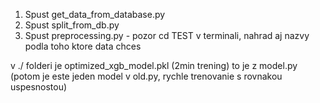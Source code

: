 1. Spust get_data_from_database.py
2. Spust split_from_db.py
3. Spust preprocessing.py - pozor cd TEST v terminali, nahrad aj nazvy podla toho ktore data chces

v ./ folderi je optimized_xgb_model.pkl (2min trening) to je z model.py (potom je este jeden model v old.py, rychle trenovanie s rovnakou uspesnostou)